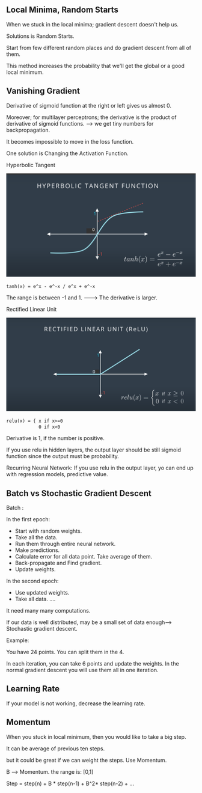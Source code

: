 ## Local Minima, Random Starts

When we stuck in the local minima; gradient descent doesn't help us. 

Solutions is Random Starts.

Start from few different random places and do gradient descent from all of them.

This method increases the probability that we'll get the global or a good local minimum.

## Vanishing Gradient 

Derivative of sigmoid function at the right or left gives us almost 0.

Moreover; for multilayer perceptrons; 
the derivative is the product of derivative of sigmoid functions. --> we get tiny numbers for backpropagation. 


It becomes impossible to move in the loss function.

One solution is Changing the Activation Function. 


Hyperbolic Tangent

![image_description](images/activation_1.png)

    tanh(x) = e^x - e^-x / e^x + e^-x

The range is between -1 and 1. ---> The derivative is larger. 

Rectified Linear Unit 

![image_description](images/activation_2.png)


    relu(x) = { x if x>=0
                0 if x<0

Derivative is 1, if the number is positive. 

If you use relu in hidden layers, the output layer should be still sigmoid function since the output must be probability. 

Recurring Neural Network: If you use relu in the output layer, yo can end up with regression models, predictive value.


## Batch vs Stochastic Gradient Descent

Batch :

In the first epoch:

- Start with random weights. 
- Take all the data.
- Run them through entire neural network. 
- Make predictions.
- Calculate error for all data point. Take average of them. 
- Back-propagate and Find gradient.
- Update weights. 
    
In the second epoch:
- Use updated weights. 
- Take all data. 
    ....
    
    
It need many many computations. 

If our data is well distributed, may be a small set of data enough--> Stochastic gradient descent.    

Example:

You have 24 points. You can split them in the 4. 

In each iteration, you can take 6 points and update the weights. 
In the normal gradient descent you will use them all in one iteration. 

## Learning Rate

If your model is not working, decrease the learning rate.

## Momentum

When you stuck in local minimum, then you would like to take a big step. 

It can be average of previous ten steps. 

but it could be great if we can weight the steps. Use Momentum. 

&Beta; --> Momentum. the range is: [0,1]

Step = step(n) + &Beta; * step(n-1) + &Beta;^2* step(n-2) + ...




